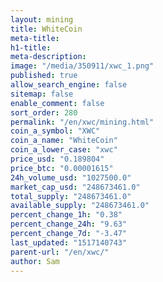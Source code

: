 ```yaml
---
layout: mining
title: WhiteCoin
meta-title: 
h1-title: 
meta-description: 
image: "/media/350911/xwc_1.png"
published: true
allow_search_engine: false
sitemap: false
enable_comment: false
sort_order: 280
permalink: "/en/xwc/mining.html"
coin_a_symbol: "XWC"
coin_a_name: "WhiteCoin"
coin_a_lower_case: "xwc"
price_usd: "0.189804"
price_btc: "0.00001615"
24h_volume_usd: "1027500.0"
market_cap_usd: "248673461.0"
total_supply: "248673461.0"
available_supply: "248673461.0"
percent_change_1h: "0.38"
percent_change_24h: "9.63"
percent_change_7d: "-3.47"
last_updated: "1517140743"
parent-url: "/en/xwc/"
author: Sam
---
```


